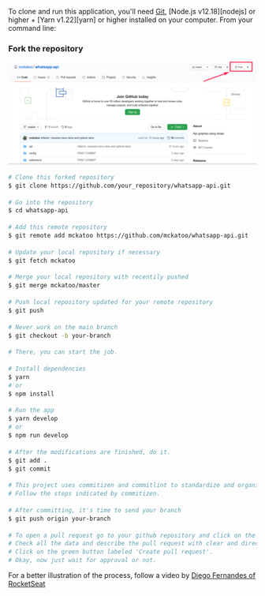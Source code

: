To clone and run this application, you'll need [Git](https://git-scm.com), [Node.js v12.18][nodejs] or higher + [Yarn v1.22][yarn] or higher installed on your computer. From your command line:

### Fork the repository

<img alt="Forking Repository clicking in the fork button on top right button on screen" src="./public/github/fork.png">

```bash
# Clone this forked repository
$ git clone https://github.com/your_repository/whatsapp-api.git

# Go into the repository
$ cd whatsapp-api

# Add this remote repository
$ git remote add mckatoo https://github.com/mckatoo/whatsapp-api.git

# Update your local repository if necessary
$ git fetch mckatoo

# Merge your local repository with recentily pushed
$ git merge mckatoo/master

# Push local repository updated for your remote repository
$ git push

# Never work on the main branch
$ git checkout -b your-branch

# There, you can start the job.

# Install dependencies
$ yarn
# or
$ npm install

# Run the app
$ yarn develop
# or
$ npm run develop

# After the modifications are finished, do it.
$ git add .
$ git commit

# This project uses commitizen and commitlint to standardize and organize commits.
# Follow the steps indicated by commitizen.

# After committing, it's time to send your branch
$ git push origin your-branch

# To open a pull request go to your github repository and click on the green button labeled 'Compare & pull request'
# Check all the data and describe the pull request with clear and direct information.
# Click on the green button labeled 'Create pull request'.
# Okay, now just wait for approval or not.
```

For a better illustration of the process, follow a video by [Diego Fernandes of RocketSeat](https://youtu.be/mcd7lqpUzIA)
